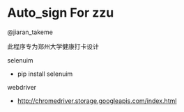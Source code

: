 # Auto_sign For zzu
@jiaran_takeme

此程序专为郑州大学健康打卡设计

selenuim
* pip  install selenuim

webdriver
* http://chromedriver.storage.googleapis.com/index.html
